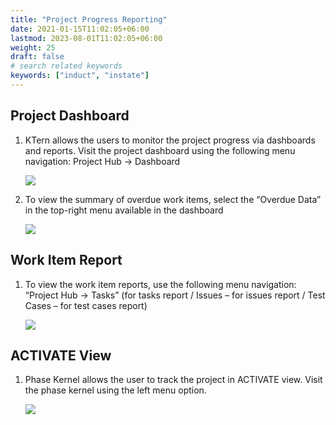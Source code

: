 ```yaml
---
title: "Project Progress Reporting"
date: 2021-01-15T11:02:05+06:00
lastmod: 2023-08-01T11:02:05+06:00
weight: 25
draft: false
# search related keywords
keywords: ["induct", "instate"]
---
```



## Project Dashboard

1. KTern allows the users to monitor the project progress via dashboards and reports. Visit the project
   dashboard using the following menu navigation: Project Hub -> Dashboard

   ![](https://storage.googleapis.com/ktern-docs-files/pd-1.png)

2. To view the summary of overdue work items, select the “Overdue Data” in the top-right menu
   available in the dashboard

   ![](https://storage.googleapis.com/ktern-public-files/product-documentation/project-dashboard.png)

## Work Item Report

1. To view the work item reports, use the following menu navigation: “Project Hub -> Tasks” (for tasks
   report / Issues – for issues report / Test Cases – for test cases report)

   ![](https://storage.googleapis.com/ktern-public-files/product-documentation/work-item-wizard.png)

## ACTIVATE View

1. Phase Kernel allows the user to track the project in ACTIVATE view. Visit the phase kernel using the
   left menu option.

   ![](https://storage.googleapis.com/ktern-docs-files/phase-kernel.png)
